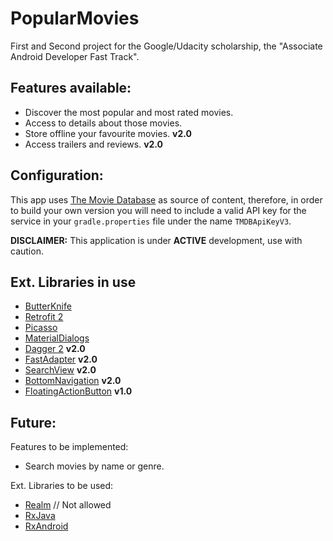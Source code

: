 # PopularMovies

First and Second project for the Google/Udacity scholarship, the "Associate Android Developer Fast Track".


## Features available:

* Discover the most popular and most rated movies.
* Access to details about those movies.
* Store offline your favourite movies. **v2.0**
* Access trailers and reviews. **v2.0**

## Configuration:

This app uses [The Movie Database](https://www.themoviedb.org/documentation/api) as source of content, therefore, in order to build your own version you will need to include a valid API key for the service in your `gradle.properties` file under the name `TMDBApiKeyV3`.

 **DISCLAIMER:** This application is under **ACTIVE** development, use with caution.
 
## Ext. Libraries in use

* [ButterKnife](https://github.com/JakeWharton/butterknife)
* [Retrofit 2](https://github.com/square/retrofit)
* [Picasso](https://github.com/bumptech/glide)
* [MaterialDialogs](https://github.com/afollestad/material-dialogs)
* [Dagger 2](https://google.github.io/dagger/) **v2.0**
* [FastAdapter](https://github.com/mikepenz/FastAdapter) **v2.0**
* [SearchView](https://github.com/lapism/SearchView) **v2.0**
* [BottomNavigation](https://github.com/aurelhubert/ahbottomnavigation) **v2.0**
* [FloatingActionButton](https://github.com/Clans/FloatingActionButton) **v1.0**
 

## Future:

Features to be implemented:
* Search movies by name or genre.

Ext. Libraries to be used:
* [Realm](https://github.com/realm/realm-java)  // Not allowed
* [RxJava](https://github.com/ReactiveX/RxJava)
* [RxAndroid](https://github.com/ReactiveX/RxAndroid)
